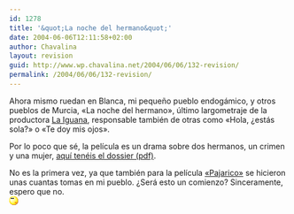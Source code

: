 ```yaml
---
id: 1278
title: '&quot;La noche del hermano&quot;'
date: 2004-06-06T12:11:58+02:00
author: Chavalina
layout: revision
guid: http://www.wp.chavalina.net/2004/06/06/132-revision/
permalink: /2004/06/06/132-revision/
---
```

Ahora mismo ruedan en Blanca, mi peque&ntilde;o pueblo endogámico, y otros pueblos de Murcia, «La noche del hermano», &uacute;ltimo largometraje de la productora <a href=http://www.la-iguana.com/HTML/principal.htm target=&prime;_blank&prime;>La Iguana</a>, responsable también de otras como «Hola, &iquest;estás sola?» o «Te doy mis ojos».

Por lo poco que sé, la película es un drama sobre dos hermanos, un crimen y una mujer, <a href=http://www.la-iguana.com/html/LANOCHEDOSSIER.PDF target=&prime;_blank&prime;>aquí tenéis el dossier (pdf)</a>.

No es la primera vez, ya que también para la película <a href=http://www.zinema.com/pelicula/1998/pajarico.htm target=&prime;_blank&prime;>«Pajarico»</a> se hicieron unas cuantas tomas en mi pueblo. &iquest;Será esto un comienzo? Sinceramente, espero que no.  
![](/imagenes/emoticonos/pensativo.gif)